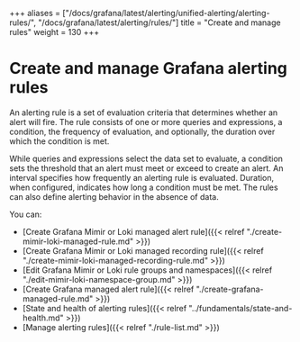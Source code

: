 +++
aliases = ["/docs/grafana/latest/alerting/unified-alerting/alerting-rules/", "/docs/grafana/latest/alerting/rules/"]
title = "Create and manage rules"
weight = 130
+++

# Create and manage Grafana alerting rules

An alerting rule is a set of evaluation criteria that determines whether an alert will fire. The rule consists of one or more queries and expressions, a condition, the frequency of evaluation, and optionally, the duration over which the condition is met.

While queries and expressions select the data set to evaluate, a condition sets the threshold that an alert must meet or exceed to create an alert. An interval specifies how frequently an alerting rule is evaluated. Duration, when configured, indicates how long a condition must be met. The rules can also define alerting behavior in the absence of data.

You can:

- [Create Grafana Mimir or Loki managed alert rule]({{< relref "./create-mimir-loki-managed-rule.md" >}})
- [Create Grafana Mimir or Loki managed recording rule]({{< relref "./create-mimir-loki-managed-recording-rule.md" >}})
- [Edit Grafana Mimir or Loki rule groups and namespaces]({{< relref "./edit-mimir-loki-namespace-group.md" >}})
- [Create Grafana managed alert rule]({{< relref "./create-grafana-managed-rule.md" >}})
- [State and health of alerting rules]({{< relref "../fundamentals/state-and-health.md" >}})
- [Manage alerting rules]({{< relref "./rule-list.md" >}})
